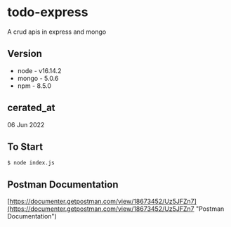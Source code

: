 # todo-express

A crud apis in express and mongo

## Version

- node - v16.14.2
- mongo - 5.0.6
- npm - 8.5.0

## cerated_at

06 Jun 2022

## To Start

`$ node index.js`

## Postman Documentation

[https://documenter.getpostman.com/view/18673452/Uz5JFZn7](https://documenter.getpostman.com/view/18673452/Uz5JFZn7 "Postman Documentation")
